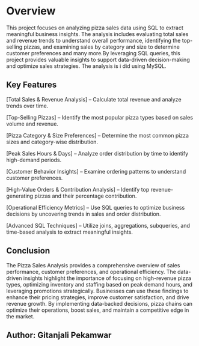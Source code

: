# Overview

This project focuses on analyzing pizza sales data using SQL to extract meaningful business insights. The analysis includes evaluating total sales and revenue trends to understand overall performance, identifying the top-selling pizzas, and examining sales by category and size to determine customer preferences and many more.By leveraging SQL queries, this project provides valuable insights to support data-driven decision-making and optimize sales strategies. The analysis is i did using MySQL.

## Key Features

[Total Sales & Revenue Analysis] – Calculate total revenue and analyze trends over time.

[Top-Selling Pizzas] – Identify the most popular pizza types based on sales volume and revenue.

[Pizza Category & Size Preferences] – Determine the most common pizza sizes and category-wise distribution.

[Peak Sales Hours & Days] – Analyze order distribution by time to identify high-demand periods.

[Customer Behavior Insights] – Examine ordering patterns to understand customer preferences.

[High-Value Orders & Contribution Analysis] – Identify top revenue-generating pizzas and their percentage contribution.

[Operational Efficiency Metrics] – Use SQL queries to optimize business decisions by uncovering trends in sales and order distribution.

[Advanced SQL Techniques] – Utilize joins, aggregations, subqueries, and time-based analysis to extract meaningful insights.
## Conclusion

The Pizza Sales Analysis provides a comprehensive overview of sales performance, customer preferences, and operational efficiency. The data-driven insights highlight the importance of focusing on high-revenue pizza types, optimizing inventory and staffing based on peak demand hours, and leveraging promotions strategically. Businesses can use these findings to enhance their pricing strategies, improve customer satisfaction, and drive revenue growth. By implementing data-backed decisions, pizza chains can optimize their operations, boost sales, and maintain a competitive edge in the market. 
## Author: Gitanjali Pekamwar
